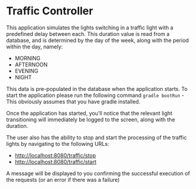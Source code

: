 # Traffic Controller

This application simulates the lights switching in a traffic light with a predefined delay between each. 
This duration value is read from a database, and is determined by the day of the week, along with the period 
within the day, namely:

* MORNING
* AFTERNOON
* EVENING
* NIGHT

This data is pre-populated in the database when the application starts. To start the application please run the 
following command `gradle bootRun` - This obviously assumes that you have gradle installed.

Once the application has started, you'll notice that the relevant light transitioning will immediately be 
logged to the screen, along with the duration.

The user also has the ability to stop and start the processing of the traffic lights by navigating 
to the following URLs:

* [http://localhost:8080/traffic/stop](http://localhost:8080/traffic/stop)
* [http://localhost:8080/traffic/start](http://localhost:8080/traffic/start)

A message will be displayed to you confirming the successful execution of the requests 
(or an error if there was a failure)
  
